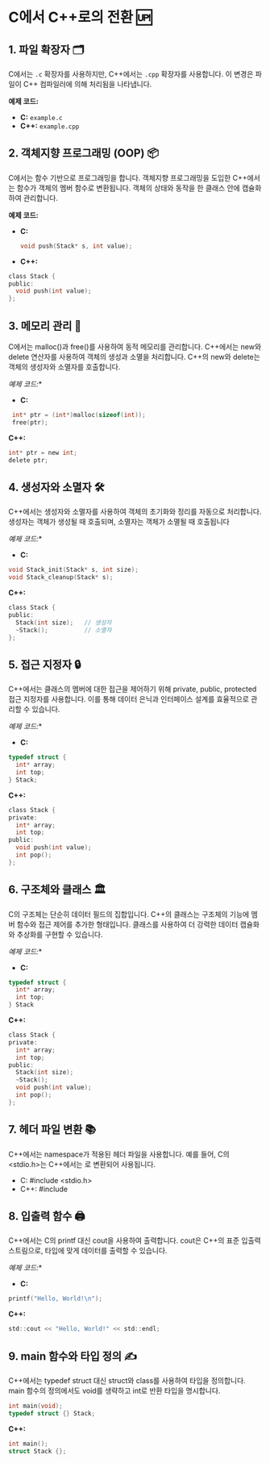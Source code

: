 # C에서 C++로의 전환 🆙

## 1. 파일 확장자 🗂️
C에서는 `.c` 확장자를 사용하지만, C++에서는 `.cpp` 확장자를 사용합니다. 이 변경은 파일이 C++ 컴파일러에 의해 처리됨을 나타냅니다.

**예제 코드:**
- **C:** `example.c`
- **C++:** `example.cpp`

## 2. 객체지향 프로그래밍 (OOP) 📦
C에서는 함수 기반으로 프로그래밍을 합니다. 객체지향 프로그래밍을 도입한 C++에서는 함수가 객체의 멤버 함수로 변환됩니다. 객체의 상태와 동작을 한 클래스 안에 캡슐화하여 관리합니다.

**예제 코드:**
- **C:**
  ```c
  void push(Stack* s, int value);
  ```
- **C++:**
```c
class Stack {
public:
  void push(int value);
};
```

## 3. 메모리 관리 🧠
C에서는 malloc()과 free()를 사용하여 동적 메모리를 관리합니다. C++에서는 new와 delete 연산자를 사용하여 객체의 생성과 소멸을 처리합니다. C++의 new와 delete는 객체의 생성자와 소멸자를 호출합니다.

*예제 코드:**
- **C:**
```c
 int* ptr = (int*)malloc(sizeof(int));
 free(ptr);
  ```
**C++:**
```c
int* ptr = new int;
delete ptr;
```

## 4. 생성자와 소멸자 🛠️
C++에서는 생성자와 소멸자를 사용하여 객체의 초기화와 정리를 자동으로 처리합니다. 생성자는 객체가 생성될 때 호출되며, 소멸자는 객체가 소멸될 때 호출됩니다

*예제 코드:**
- **C:**
```c
void Stack_init(Stack* s, int size);
void Stack_cleanup(Stack* s);

```
**C++:**
```c
class Stack {
public:
  Stack(int size);   // 생성자
  ~Stack();          // 소멸자
};
```

## 5. 접근 지정자 🔒
C++에서는 클래스의 멤버에 대한 접근을 제어하기 위해 private, public, protected 접근 지정자를 사용합니다. 이를 통해 데이터 은닉과 인터페이스 설계를 효율적으로 관리할 수 있습니다.

*예제 코드:**
- **C:**
```c
typedef struct {
  int* array;
  int top;
} Stack;
```
**C++:**
```c
class Stack {
private:
  int* array;
  int top;
public:
  void push(int value);
  int pop();
};
```

## 6. 구조체와 클래스 🏛️
C의 구조체는 단순히 데이터 필드의 집합입니다. C++의 클래스는 구조체의 기능에 멤버 함수와 접근 제어를 추가한 형태입니다. 클래스를 사용하여 더 강력한 데이터 캡슐화와 추상화를 구현할 수 있습니다.

*예제 코드:**
- **C:**
```c
typedef struct {
  int* array;
  int top;
} Stack
```
**C++:**
```c
class Stack {
private:
  int* array;
  int top;
public:
  Stack(int size);
  ~Stack();
  void push(int value);
  int pop();
};
```
## 7. 헤더 파일 변환 📚
C++에서는 namespace가 적용된 헤더 파일을 사용합니다. 예를 들어, C의 <stdio.h>는 C++에서는 <cstdio>로 변환되어 사용됩니다.

- C: #include <stdio.h>
- C++: #include <cstdio>

## 8. 입출력 함수 🖨️
C++에서는 C의 printf 대신 cout을 사용하여 출력합니다. cout은 C++의 표준 입출력 스트림으로, 타입에 맞게 데이터를 출력할 수 있습니다.

*예제 코드:**
- **C:**
```c
printf("Hello, World!\n");
```
**C++:**
```c
std::cout << "Hello, World!" << std::endl;
```

## 9. main 함수와 타입 정의 ✍️
C++에서는 typedef struct 대신 struct와 class를 사용하여 타입을 정의합니다. main 함수의 정의에서도 void를 생략하고 int로 반환 타입을 명시합니다.

```c
int main(void);
typedef struct {} Stack;

```
**C++:**
```c
int main();
struct Stack {};
```
